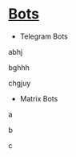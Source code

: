 # [Bots](https://namasteybharat.github.io/Bots)

* Telegram Bots

abhj

bghhh

chgjuy

* Matrix Bots

a

b

c
